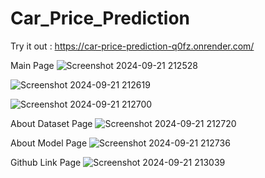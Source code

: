 ﻿# Car_Price_Prediction
Try it out : https://car-price-prediction-q0fz.onrender.com/

Main Page
![Screenshot 2024-09-21 212528](https://github.com/user-attachments/assets/73340020-c17a-4ec8-adda-5c4615865d4e)

![Screenshot 2024-09-21 212619](https://github.com/user-attachments/assets/a96fc660-5974-49f7-b3e5-9b129f690a0a)

![Screenshot 2024-09-21 212700](https://github.com/user-attachments/assets/c32793fd-40d4-4534-8a36-07ebd6897cec)

About Dataset Page
![Screenshot 2024-09-21 212720](https://github.com/user-attachments/assets/250f8a73-f90e-4d1d-ab21-63dda850a239)

About Model Page
![Screenshot 2024-09-21 212736](https://github.com/user-attachments/assets/3d116b7e-7f6a-42ff-9086-ff891c71a785)

Github Link Page
![Screenshot 2024-09-21 213039](https://github.com/user-attachments/assets/3972eb0f-093c-4002-8edc-b50f35401228)
